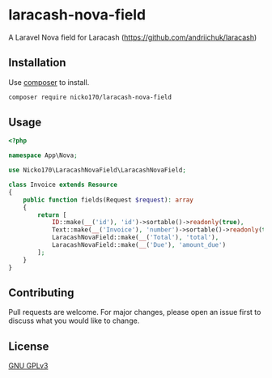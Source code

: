 # laracash-nova-field

A Laravel Nova field for Laracash (https://github.com/andriichuk/laracash)

## Installation

Use [composer](https://getcomposer.org/) to install.

```bash
composer require nicko170/laracash-nova-field
```

## Usage

```php
<?php

namespace App\Nova;

use Nicko170\LaracashNovaField\LaracashNovaField;

class Invoice extends Resource
{
    public function fields(Request $request): array
    {
        return [
            ID::make(__('id'), 'id')->sortable()->readonly(true),
            Text::make(__('Invoice'), 'number')->sortable()->readonly(true),
            LaracashNovaField::make(__('Total'), 'total'),
            LaracashNovaField::make(__('Due'), 'amount_due')
        ];
    }
}
```

## Contributing
Pull requests are welcome. For major changes, please open an issue first to discuss what you would like to change.

## License
[GNU GPLv3](https://choosealicense.com/licenses/mit/)
